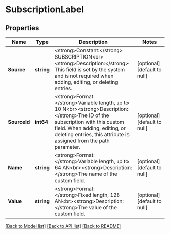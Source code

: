 # SubscriptionLabel

## Properties
Name | Type | Description | Notes
------------ | ------------- | ------------- | -------------
**Source** | **string** | &lt;strong&gt;Constant:&lt;/strong&gt; SUBSCRIPTION&lt;br&gt;&lt;strong&gt;Description:&lt;/strong&gt;  This field is set by the system and is not required when adding, editing, or deleting entries. | [optional] [default to null]
**SourceId** | **int64** | &lt;strong&gt;Format: &lt;/strong&gt;Variable length, up to 10 N&lt;br&gt;&lt;strong&gt;Description: &lt;/strong&gt;The ID of the subscription with this custom field.  When adding, editing, or deleting entries, this attribute is assigned from the path parameter. | [optional] [default to null]
**Name** | **string** | &lt;strong&gt;Format: &lt;/strong&gt;Variable length, up to 64 AN&lt;br&gt;&lt;strong&gt;Description: &lt;/strong&gt;The name of the custom field. | [optional] [default to null]
**Value** | **string** | &lt;strong&gt;Format: &lt;/strong&gt;Fixed length, 128 AN&lt;br&gt;&lt;strong&gt;Description: &lt;/strong&gt;The value of the custom field. | [optional] [default to null]

[[Back to Model list]](../README.md#documentation-for-models) [[Back to API list]](../README.md#documentation-for-api-endpoints) [[Back to README]](../README.md)

